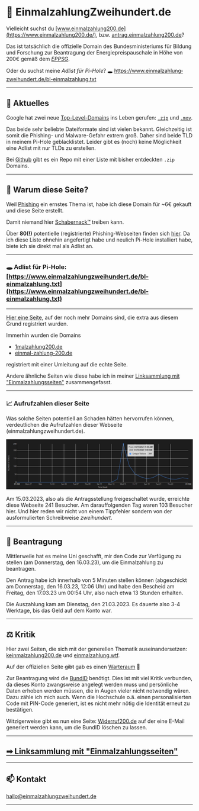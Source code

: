 # 💸 Ein&shy;mal&shy;zah&shy;lung&shy;Zwei&shy;hun&shy;dert&shy;.de

Vielleicht suchst du [www.einmalzahlung200.de](https://www.einmalzahlung200.de/), bzw. [antrag.einmalzahlung200.de](https://antrag.einmalzahlung200.de/)?

Das ist tatsächlich die offizielle Domain des Bundesministeriums für Bildung und Forschung zur Beantragung der Energiepreispauschale in Höhe von 200€ gemäß dem [*EPPSG*](https://www.gesetze-im-internet.de/eppsg/).

Oder du suchst meine _Adlist für Pi-Hole_? 🕳 [https://&shy;www.&shy;ein&shy;mal&shy;zah&shy;lung&shy;zwei&shy;hun&shy;dert&shy;.de/bl-einmalzahlung.txt](https://www.einmalzahlungzweihundert.de/bl-einmalzahlung.txt)

---

## 📰 Aktuelles

Google hat zwei neue [Top-Level-Domains](https://de.wikipedia.org/wiki/Top-Level-Domain) ins Leben gerufen: [``.zip``](https://domains.google/tld/zip/) und [``.mov``](https://domains.google/tld/mov/).

Das beide sehr beliebte Dateiformate sind ist vielen bekannt. Gleichzeitig ist somit die Phishing- und Malware-Gefahr extrem groß. Daher sind beide TLD in meinem Pi-Hole geblacklistet. Leider gibt es (noch) keine Möglichkeit eine Adlist mit nur TLDs zu erstellen.

Bei [Github](https://github.com/trickest/zip/tree/main) gibt es ein Repo mit einer Liste mit bisher entdeckten ``.zip`` Domains.

---

## 🤔 Warum diese Seite?

Weil [Phishing](https://de.wikipedia.org/wiki/Phishing) ein ernstes Thema ist, habe ich diese Domain für ~6€ gekauft und diese Seite erstellt.

Damit niemand hier [Schabernack™](https://www.youtube.com/watch?v=8fYzpK2QqrY) treiben kann.

Über **80(!)** potentielle (registrierte) Phishing-Webseiten finden sich [hier](Phishing). Da ich diese Liste ohnehin angefertigt habe und
neulich Pi-Hole installiert habe, biete ich sie direkt mal als Adlist an.

---

### 🕳 Adlist für Pi-Hole: [https://www.einmalzahlungzweihundert.de/bl-einmalzahlung.txt](https://www.einmalzahlungzweihundert.de/bl-einmalzahlung.txt)

---

[Hier eine Seite](https://einmaIzahlung200.de/), auf der noch mehr Domains sind, die extra aus diesem Grund registriert wurden.

Immerhin wurden die Domains

- [1malzahlung200.de](https://1malzahlung200.de)
- [einmal-zahlung-200.de](https://einmal-zahlung-200.de/)

registriert mit einer Umleitung auf die echte Seite.

Andere ähnliche Seiten wie diese habe ich in meiner [Linksammlung mit "Einmalzahlungsseiten"](/Linksammlung) zusammengefasst.

---

### 📈 Aufrufzahlen dieser Seite

Was solche Seiten potentiell an Schaden hätten hervorrufen können, verdeutlichen die Aufrufzahlen dieser Webseite (einmalzahlungzweihundert.de).

![Aufrufzahlen dieser Webseite, am 15.03. 241 Besucher](images/visitors.png)

Am 15.03.2023, also als die Antragsstellung freigeschaltet wurde, erreichte diese Webseite 241 Besucher.
Am darauffolgenden Tag waren 103 Besucher hier.
Und hier reden wir nicht von einem Tippfehler sondern von der ausformulierten Schreibweise *zweihundert*.

---

## 🏢 Beantragung

Mittlerweile hat es meine Uni geschafft, mir den Code zur Verfügung zu stellen (am Donnerstag, den 16.03.23), um die Einmalzahlung zu beantragen.

Den Antrag habe ich innerhalb von 5 Minuten stellen können (abgeschickt am Donnerstag, den 16.03.23, 12:06 Uhr) und habe den Bescheid am Freitag, den 17.03.23 um 00:54 Uhr, also nach etwa 13 Stunden erhalten.

Die Auszahlung kam am Dienstag, den 21.03.2023. Es dauerte also 3-4 Werktage, bis das Geld auf dem Konto war.

---

## ⚖️ Kritik

Hier zwei Seiten, die sich mit der generellen Thematik auseinandersetzen: [keinmalzahlung200.de](https://www.keinmalzahlung200.de/) und [einmalzahlung.wtf](https://einmalzahlung.wtf/).

Auf der offiziellen Seite <del>gibt</del> gab es einen [Warteraum](Warteraum) 🤦

Zur Beantragung wird die [BundID](https://id.bund.de/de) benötigt.
Dies ist mit viel Kritik verbunden, da dieses Konto zwangsweise angelegt werden muss und persönliche Daten erhoben werden müssen, die in Augen vieler nicht notwendig wären. Dazu zähle ich mich auch.
Wenn die Hochschule o.ä. einen personalisierten Code mit PIN-Code generiert, ist es nicht mehr nötig die Identität erneut zu bestätigen.

Witzigerweise gibt es nun eine Seite: [Widerruf200.de](https://widerruf200.de/) auf der eine E-Mail generiert werden kann, um die BundID löschen zu lassen.

---

## [➡ Linksammlung mit "Einmalzahlungsseiten"](/Linksammlung)

---

## 📫 Kontakt

<hallo@einmalzahlungzweihundert.de>

---
